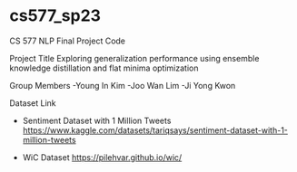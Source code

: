 # cs577_sp23
CS 577 NLP Final Project Code

Project Title
Exploring generalization performance using ensemble knowledge distillation and flat minima optimization

Group Members
-Young In Kim
-Joo Wan Lim
-Ji Yong Kwon

Dataset Link
- Sentiment Dataset with 1 Million Tweets
https://www.kaggle.com/datasets/tariqsays/sentiment-dataset-with-1-million-tweets

- WiC Dataset
https://pilehvar.github.io/wic/
